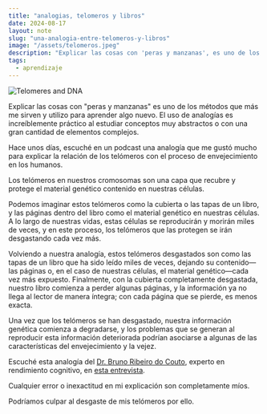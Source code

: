 ```yaml
---
title: "analogias, telomeros y libros"
date: 2024-08-17
layout: note
slug: "una-analogia-entre-telomeros-y-libros"
image: "/assets/telomeros.jpeg"
description: "Explicar las cosas con 'peras y manzanas', es uno de los mecanismos que mas me sirven y que mas utilizo para aprender algo nuevo."
tags:
  - aprendizaje
---
```


<div class="mb4 flex justify-center">
  <img src="{{ site.baseurl }}/assets/telomeros.jpeg" class="w-auto h-auto mw-100 mw-90-ns mw-80-l" alt="Telomeres and DNA">
</div>

Explicar las cosas con "peras y manzanas" es uno de los métodos que más me sirven y utilizo para aprender algo nuevo. El uso de analogías es increíblemente práctico al estudiar conceptos muy abstractos o con una gran cantidad de elementos complejos.

Hace unos días, escuché en un podcast una analogía que me gustó mucho para explicar la relación de los telómeros con el proceso de envejecimiento en los humanos.

Los telómeros en nuestros cromosomas son una capa que recubre y protege el material genético contenido en nuestras células.

Podemos imaginar estos telómeros como la cubierta o las tapas de un libro, y las páginas dentro del libro como el material genético en nuestras células. A lo largo de nuestras vidas, estas células se reproducirán y morirán miles de veces, y en este proceso, los telómeros que las protegen se irán desgastando cada vez más.

Volviendo a nuestra analogía, estos telómeros desgastados son como las tapas de un libro que ha sido leído miles de veces, dejando su contenido—las páginas o, en el caso de nuestras células, el material genético—cada vez más expuesto. Finalmente, con la cubierta completamente desgastada, nuestro libro comienza a perder algunas páginas, y la información ya no llega al lector de manera íntegra; con cada página que se pierde, es menos exacta.

Una vez que los telómeros se han desgastado, nuestra información genética comienza a degradarse, y los problemas que se generan al reproducir esta información deteriorada podrían asociarse a algunas de las características del envejecimiento y la vejez.

Escuché esta analogía del <a class="link dim dark-gray underline" href="https://www.instagram.com/brunoribeirodocouto/">Dr. Bruno Ribeiro do Couto</a>, experto en rendimiento cognitivo, en <a class="link dim dark-gray underline" href="https://www.youtube.com/watch?v=Bem7EjHAUCs">esta entrevista</a>.  
  
Cualquier error o inexactitud en mi explicación son completamente míos. 

Podríamos culpar al desgaste de mis telómeros por ello. 